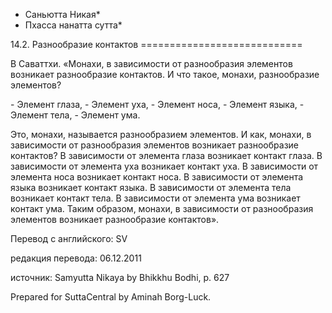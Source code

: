 * Саньютта Никая*
* Пхасса нанатта сутта*

14\.2\. Разнообразие контактов
\=\=\=\=\=\=\=\=\=\=\=\=\=\=\=\=\=\=\=\=\=\=\=\=\=\=\=\=

В Саваттхи\. «Монахи, в зависимости от разнообразия элементов возникает разнообразие контактов\. И что такое, монахи, разнообразие элементов?

\- Элемент глаза,
\- Элемент уха,
\- Элемент носа,
\- Элемент языка,
\- Элемент тела,
\- Элемент ума\.

Это, монахи, называется разнообразием элементов\. И как, монахи, в зависимости от разнообразия элементов возникает разнообразие контактов? В зависимости от элемента глаза возникает контакт глаза\. В зависимости от элемента уха возникает контакт уха\. В зависимости от элемента носа возникает контакт носа\. В зависимости от элемента языка возникает контакт языка\. В зависимости от элемента тела возникает контакт тела\. В зависимости от элемента ума возникает контакт ума\. Таким образом, монахи, в зависимости от разнообразия элементов возникает разнообразие контактов»\.

Перевод с английского: SV

редакция перевода: 06\.12\.2011

источник: Samyutta Nikaya by Bhikkhu Bodhi, p\. 627

Prepared for SuttaCentral by Aminah Borg\-Luck\.